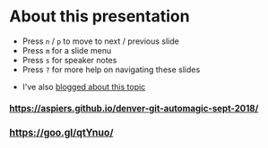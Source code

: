 <!-- .slide: data-state="normal" id="about" data-timing="0" -->
# About this presentation

<!--
*   You can now [watch the video of this presentation online](FIXME)
-->
*   Press `n` / `p` to move to next / previous slide
*   Press `m` for a slide menu
*   Press `s` for speaker notes <br />
*   Press `?` for more help on navigating these slides
<!--
*   Here are the [details of the original event](https://www.meetup.com/londongit/events/248694943/)
-->
*   I've also [blogged about this topic](https://blog.adamspiers.org/git-auto-magic)

<!-- .slide: data-state="qrcode" id="qrcode" data-menu-title="QR code" data-timing="0" -->

<h2 style="font-size: 110%">
    <a href="https://aspiers.github.io/denver-git-automagic-sept-2018/" target="_blank"
       >https://aspiers.github.io/denver-git-automagic-sept-2018/</a>
</h2>

<div class="qrcode" id="qrcode-talk"/>

<h2 style="font-size: 120%">
    <a href="https://aspiers.github.io/denver-git-automagic-sept-2018/" target="_blank"
       id="talk">https://goo.gl/qtYnuo/</a>
</h2>
